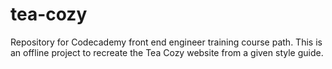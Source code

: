 # tea-cozy
Repository for Codecademy front end engineer training course path. This is an offline project to recreate the Tea Cozy website from a given style guide.

